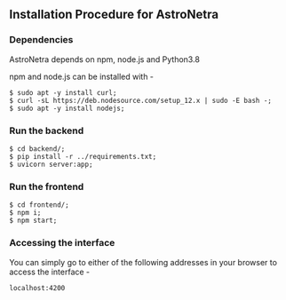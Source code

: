 ## Installation Procedure for AstroNetra

### Dependencies

AstroNetra depends on npm, node.js and Python3.8

npm and node.js can be installed with -

```
$ sudo apt -y install curl;
$ curl -sL https://deb.nodesource.com/setup_12.x | sudo -E bash -;
$ sudo apt -y install nodejs;
```

### Run the backend

```
$ cd backend/;
$ pip install -r ../requirements.txt;
$ uvicorn server:app;
```

### Run the frontend

```
$ cd frontend/;
$ npm i;
$ npm start;
```

### Accessing the interface

You can simply go to either of the following addresses in your browser to access the interface -

```
localhost:4200
```
